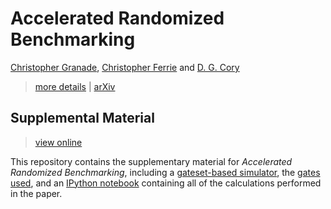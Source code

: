 # Accelerated Randomized Benchmarking #

[Christopher Granade](http://www.cgranade.com/), [Christopher Ferrie](http://csferrie.com/) and [D. G. Cory](http://iqc.uwaterloo.ca/iqc-directory/dcory/)

 > [more details](http://www.cgranade.com/research/arb/) | [arXiv](https://scirate.com/arxiv/1404.5275)

## Supplemental Material ##

 > [view online](http://nbviewer.ipython.org/github/cgranade/accelerated-randomized-benchmarking/blob/master/src/model_testing.ipynb)

This repository contains the supplementary material for *Accelerated Randomized Benchmarking*,
including a [gateset-based simulator](blob/master/src/benchmarking_models.py),
the [gates used](blob/master/gates), and an [IPython notebook](blob/master/src/model_testing.ipynb)
containing all of the calculations performed in the paper.

